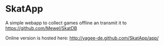 SkatApp
=======

A simple webapp to collect games offline an transmit it to https://github.com/Mewel/SkatDB

Online version is hosted here: http://yagee-de.github.com/SkatApp/app/